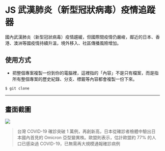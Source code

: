 # JS 武漢肺炎（新型冠狀病毒）疫情追蹤器

國內武漢肺炎（新型冠狀病毒）疫情趨緩，但國際間疫情仍嚴峻，鄰近的日本、香港、澳洲等國疫情持續升溫，境外移入、社區傳播風險增加。

## 使用方式
- 把整個專案複製一份到你的電腦裡，這裡指的「內容」不是只有檔案，而是指所有整個專案的歷史紀錄、分支、標籤等內容都會複製一份下來。
```sh
$ git clone
```

----

## 畫面截圖
![](https://i.imgur.com/MwUskEY.png)
> 台灣 COVID-19 確診突破 1 萬例，再創新高，日本從確診者檢體中驗出日本國內首見的 Omicron 亞型變異株。歐盟則表示，估計歐盟約 77% 的人口已感染過 COVID-19，已無需再大規模通報確診病例